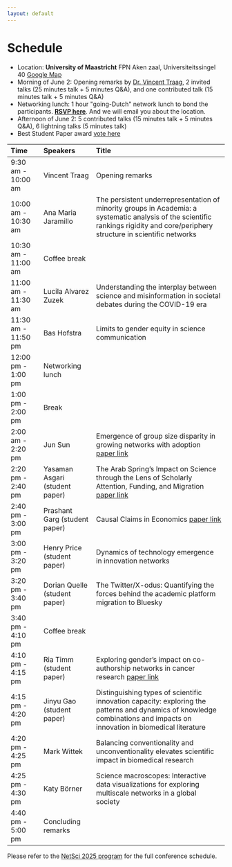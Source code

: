 ```yaml
---
layout: default
---
```


# Schedule
- Location: **University of Maastricht** FPN Aken zaal, Universiteitssingel 40 [Google Map](https://maps.app.goo.gl/BJ6aLFSEL2VH51Lk9)
- Morning of June 2: Opening remarks by [Dr. Vincent Traag](https://www.traag.net/), 2 invited talks (25 minutes talk + 5 minutes Q&A), and one contributed talk (15 minutes talk + 5 minutes Q&A)
- Networking lunch: 1 hour "going-Dutch" network lunch to bond the participants. [**RSVP here**](https://forms.gle/Ci42DLnpA67QTXcJA). And we will email you about the location. 
- Afternoon of June 2: 5 contributed talks (15 minutes talk + 5 minutes Q&A), 6 lightning talks (5 minutes talk)
- Best Student Paper award [vote here](https://tinyurl.com/netscisci2025)

| Time      | Speakers | Title |
|:----------- |:----------- |:----------- |
| 9:30 am - 10:00 am   | Vincent Traag |Opening remarks|
| 10:00 am - 10:30 am  | Ana Maria Jaramillo |The persistent underrepresentation of minority groups in Academia: a systematic analysis of the scientific rankings rigidity and core/periphery structure in scientific networks|
| 10:30 am - 11:00 am  | Coffee break ||
| 11:00 am - 11:30 am  | Lucila Alvarez Zuzek |Understanding the interplay between science and misinformation in societal debates during the COVID-19 era|
| 11:30 am - 11:50 pm  |Bas Hofstra |Limits to gender equity in science communication|
| 12:00 pm - 1:00 pm   | Networking lunch ||
| 1:00 pm - 2:00 pm   | Break ||
| 2:00 am - 2:20 pm  | Jun Sun |Emergence of group size disparity in growing networks with adoption [paper link](https://doi.org/10.1038/s42005-024-01799-z)|
| 2:20 pm - 2:40 pm   | Yasaman Asgari (student paper) |The Arab Spring’s Impact on Science through the Lens of Scholarly Attention, Funding, and Migration [paper link](https://arxiv.org/pdf/2503.13238)|
| 2:40 pm - 3:00 pm   | Prashant Garg (student paper) |Causal Claims in Economics [paper link](https://arxiv.org/abs/2501.06873)|
| 3:00 pm - 3:20 pm   | Henry Price (student paper) |Dynamics of technology emergence in innovation networks|
| 3:20 pm - 3:40 pm   | Dorian Quelle (student paper) |The Twitter/X-odus: Quantifying the forces behind the academic platform migration to Bluesky|
| 3:40 pm - 4:10 pm   | Coffee break ||
| 4:10 pm - 4:15 pm   | Ria Timm (student paper) |Exploring gender’s impact on co-authorship networks in cancer research [paper link](https://github.com/netscisci/netscisci.github.io/blob/main/assets/papers/NetSciSci2025_paper_8.pdf)|
| 4:15 pm - 4:20 pm   | Jinyu Gao (student paper) |Distinguishing types of scientific innovation capacity: exploring the patterns and dynamics of knowledge combinations and impacts on innovation in biomedical literature| 
| 4:20 pm - 4:25 pm   | Mark Wittek |Balancing conventionality and unconventionality elevates scientific impact in biomedical research| 
| 4:25 pm - 4:30 pm   | Katy Börner |Science macroscopes: Interactive data visualizations for exploring multiscale networks in a global society| 
| 4:40 pm - 5:00 pm   | Concluding remarks ||

Please refer to the [NetSci 2025 program](https://netsci2025.github.io/) for the full conference schedule. 

